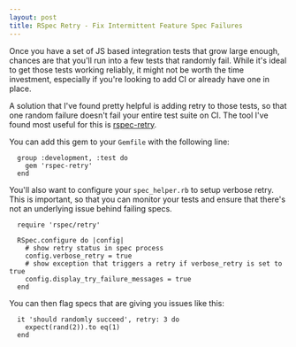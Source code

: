 ```yaml
---
layout: post
title: RSpec Retry - Fix Intermittent Feature Spec Failures
---
```

Once you have a set of JS based integration tests that grow large enough,
chances are that you'll run into a few tests that randomly fail. While it's
ideal to get those tests working reliably, it might not be worth the time
investment, especially if you're looking to add CI or already have one in
place.

A solution that I've found pretty helpful is adding retry to those tests, so
that one random failure doesn't fail your entire test suite on CI. The tool
I've found most useful for this is
[rspec-retry](https://github.com/NoRedInk/rspec-retry).

You can add this gem to your `Gemfile` with the following line:

```
  group :development, :test do
    gem 'rspec-retry'
  end
```

You'll also want to configure your `spec_helper.rb` to setup verbose retry.
This is important, so that you can monitor your tests and ensure that there's
not an underlying issue behind failing specs.

```
  require 'rspec/retry'

  RSpec.configure do |config|
    # show retry status in spec process
    config.verbose_retry = true
    # show exception that triggers a retry if verbose_retry is set to true
    config.display_try_failure_messages = true
  end
```

You can then flag specs that are giving you issues like this:

```
  it 'should randomly succeed', retry: 3 do
    expect(rand(2)).to eq(1)
  end
```
